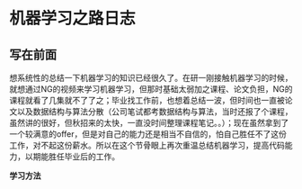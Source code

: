 # 机器学习之路日志

## 写在前面

想系统性的总结一下机器学习的知识已经很久了。在研一刚接触机器学习的时候，就想通过NG的视频来学习机器学习，但那时基础太弱加之课程、论文负担，NG的课程就看了几集就不了了之；毕业找工作前，也想着总结一波，但时间也一直被论文以及数据结构与算法分散（公司笔试都考数据结构与算法，当时还报了个课程，虽然讲的很好，但秋招来的太快，一直没时间整理课程笔记。。）；现在虽然拿到了一个较满意的offer，但是对自己的能力还是相当不自信的，怕自己胜任不了这份工作，对不起这份薪水。所以在这个节骨眼上再次重温总结机器学习，提高代码能力，以期能胜任毕业后的工作。

**学习方法**